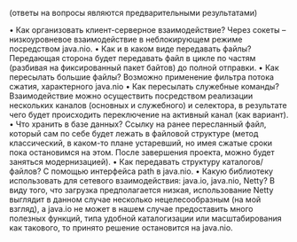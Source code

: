 (ответы на вопросы являются предварительными результатами)


•	Как организовать клиент-серверное взаимодействие?
Через сокеты – низкоуровневое взаимодействие в неблокирующем режиме посредством java.nio.
•	Как и в каком виде передавать файлы?
Передающая сторона будет передавать файл в цикле по частям (разбивая на фиксированный пакет байтов) до полной отправки.
•	Как пересылать большие файлы?
Возможно применение фильтра потока сжатия, характерного java.nio
•	Как пересылать служебные команды?
Взаимодействие можно осуществить посредством реализации нескольких каналов (основных и служебного) и селектора, в результате чего будет происходить переключение на активный канал (как вариант).
•	Что хранить в базе данных?
Ссылку на ранее пересланный файл, который сам по себе будет лежать в файловой структуре (метод классический, в каком-то плане устаревший, но имея сжатые сроки пока остановимся на этом. После завершения проекта, можно будет заняться модернизацией).
•	Как передавать структуру каталогов/файлов?
С помощью интерфейса path в java.nio.
•	Какую библиотеку использовать для сетевого взаимодействия: java.io, java.nio, Netty?
В виду того, что загрузка предполагается низкая, использование Netty выглядит в данном случае несколько нецелесообразным (на мой взгляд), а java.io не может в нашем случае предоставить много полезных функций, типа удобной каталогизации или масштабирования как такового, то принято решение остановится на java.nio.

